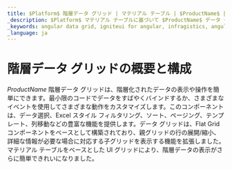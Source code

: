 ```yaml
---
title: $Platform$ 階層データ グリッド | マテリアル テーブル | $ProductName$ | インフラジスティックス
_description: $Platform$ マテリアル テーブルに基づいて $ProductName$ データ グリッドを使用し、さまざまな Angular イベントを使用してタッチ応答 Angular コンポーネントを作成する方法を説明します。
_keywords: angular data grid, igniteui for angular, infragistics, angular データ グリッド, インフラジスティックス
_language: ja
---
```


# 階層データ グリッドの概要と構成

$ProductName$ 階層データ グリッドは、階層化されたデータの表示や操作を簡単にできます。最小限のコードでデータをすばやくバインドするか、さまざまなイベントを使用してさまざまな動作をカスタマイズします。このコンポーネントは、データ選択、Excel スタイル フィルタリング、ソート、ページング、テンプレート、列移動などの豊富な機能を提供します。データ グリッドは、Flat Grid コンポーネントをベースとして構築されており、親グリッドの行の展開/縮小、詳細な情報が必要な場合に対応する子グリッドを表示する機能を拡張しました。マテリアル テーブルをベースとした UI グリッドにより、階層データの表示がさらに簡単できれいになりました。

<!--
TODO port rest of topic from
https://github.com/IgniteUI/igniteui-docfx/blob/master/en/components/hierarchicalgrid/hierarchical-grid.md -->
